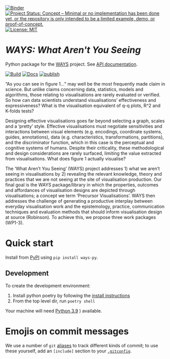 <!-- badges: start -->
[![Binder](https://mybinder.org/badge_logo.svg)](https://mybinder.org/v2/gh/WarwickCIM/ways-py/develop)
[![Project Status: Concept – Minimal or no implementation has been done yet, or the repository is only intended to be a limited example, demo, or proof-of-concept.](https://www.repostatus.org/badges/latest/concept.svg)](https://www.repostatus.org/#concept)
[![License: MIT](https://img.shields.io/badge/License-MIT-yellow.svg)](https://opensource.org/licenses/MIT)
<!-- badges: end -->

# _WAYS: What Aren't You Seeing_

Python package for the [WAYS](https://www.turing.ac.uk/research/research-projects/ways-what-arent-you-seeing) project. See [API documentation](https://warwickcim.github.io/ways-py/).
<!-- badges: start -->
[![Build](https://github.com/WarwickCIM/ways-py/actions/workflows/build.yml/badge.svg?branch=develop)](https://github.com/WarwickCIM/ways-py/actions/workflows/build.yml)
[![Docs](https://github.com/WarwickCIM/ways-py/actions/workflows/docs.yml/badge.svg?branch=develop)](https://github.com/WarwickCIM/ways-py/actions/workflows/docs.yml)
[![publish](https://github.com/WarwickCIM/ways-py/actions/workflows/publish.yml/badge.svg?branch=develop)](https://github.com/WarwickCIM/ways-py/actions/workflows/publish.yml)
<!-- badges: end -->

“As you can see in figure 1…” may well be the most frequently made claim in science. But unlike claims concerning data, statistics, models and algorithms, those relating to visualisations are rarely evaluated or verified. So how can data scientists understand visualisations’ effectiveness and expressiveness? What is the visualisation equivalent of q-q plots, R^2 and K-folds tests?

Designing effective visualisations goes far beyond selecting a graph, scales and a ‘pretty’ style. Effective visualisations must negotiate sensitivities and interactions between visual elements (e.g. encodings, coordinate systems, guides, annotations), data (e.g. characteristics, transformations, partitions), and the discriminator function, which in this case is the perceptual and cognitive systems of humans. Despite their criticality, these methodological and design considerations are rarely surfaced, limiting the value extracted from visualisations. What does figure 1 actually visualise?

The ‘What Aren’t You Seeing’ (WAYS) project addresses 1) what we aren’t seeing in visualisations by 2) revealing the relevant knowledge, theory and practices that we are not seeing at the site of visualisation production. Our final goal is the WAYS package/library in which the properties, outcomes and affordances of visualisation designs are depicted through visualisations; a concept we term ‘Precursor Visualisations’. WAYS then addresses the challenge of generating a productive interplay between everyday visualisation work and the epistemology, practice, communication techniques and evaluation methods that should inform visualisation design at source (Robinson). To achieve this, we propose three work packages (WP1-3).

# Quick start

Install from [PyPI](https://pypi.org/project/ways-py/) using `pip install ways-py`.

## Development

To create the development environment:

1. Install python poetry by following the [install instructions](https://python-poetry.org/docs/)
2. From the top level dir, run `poetry shell`

Your machine will need [Python 3.9](https://www.python.org/downloads/release/python-397/) ) available.

# Emojis on commit messages

We use a number of `git` [aliases](/.gitconfig.aliases) to track different kinds of commit; to use these yourself, add an `[include]` section to your [`.gitconfig`](https://git-scm.com/docs/git-config).
